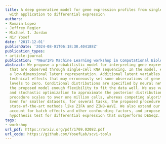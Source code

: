 ```yaml
---
title: A deep generative model for gene expression profiles from single-cell RNA sequencing
  with application to differential expression
authors:
- Romain Lopez
- Jeffrey Regier
- Michael I. Jordan
- Nir Yosef
date: '2017-12-01'
publishDate: '2024-08-01T06:18:30.404188Z'
publication_types:
- article-journal
publication: '*NeurIPS Machine Learning workshop in Computational Biology*'
abstract: We propose a probabilistic model for interpreting gene expression levels
  that are observed through single-cell RNA sequencing. In the model, each cell has
  a low-dimensional latent representation. Additional latent variables account for
  technical effects that may erroneously set some observations of gene expression
  levels to zero. Conditional distributions are specified by neural networks, giving
  the proposed model enough flexibility to fit the data well. We use variational inference
  and stochastic optimization to approximate the posterior distribution. The inference
  procedure scales to over one million cells, whereas competing algorithms do not.
  Even for smaller datasets, for several tasks, the proposed procedure outperforms
  state-of-the-art methods like ZIFA and ZINB-WaVE. We also extend our framework to
  account for batch effects and other confounding factors, and propose a Bayesian
  hypothesis test for differential expression that outperforms DESeq2.
tags:
- workshop
url_pdf: https://arxiv.org/pdf/1709.02082.pdf
url_code: https://github.com/YosefLab/scvi-tools
---
```

